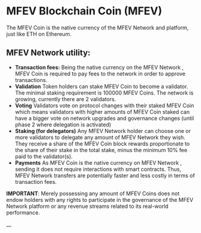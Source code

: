 # MFEV Blockchain Coin (MFEV)

The MFEV Coin is the native currency of the MFEV Network and platform, just like ETH on Ethereum.

## MFEV Network utility:

* **Transaction fees:** Being the native currency on the MFEV Network , MFEV Coin is required to pay fees to the network in order to approve transactions.
* **Validation** Token holders can stake MFEV Coin to become a validator. The minimal staking requirement is 100000 MFEV Coins. The network is growing, currently there are 2 validators.&#x20;
* **Voting** Validators vote on protocol changes with their staked MFEV Coin which means validators with higher amounts of MFEV Coin staked can have a bigger vote on network upgrades and governance changes (until phase 2 where delegation is activated)
* **Staking (for delegators)** Any MFEV Network holder can choose one or more validators to delegate any amount of MFEV Network they wish. They receive a share of the MFEV Coin block rewards proportionate to the share of their stake in the total stake, minus the minimum 10% fee paid to the validator(s).
* **Payments** As MFEV Coin is the native currency on MFEV Network , sending it does not require interactions with smart contracts. Thus, MFEV Network transfers are potentially faster and less costly in terms of transaction fees.

**IMPORTANT**: Merely possessing any amount of MFEV Coins does not endow holders with any rights to participate in the governance of the MFEV Network platform or any revenue streams related to its real-world performance.



\_\_
